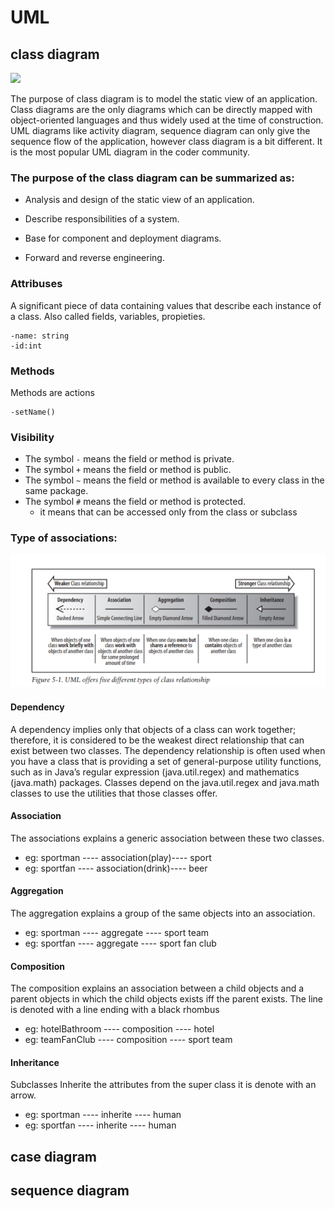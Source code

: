# UML


## class diagram
![](https://www.tutorialspoint.com/uml/images/uml_class_diagram.jpg)

The purpose of class diagram is to model the static view of an application. Class diagrams are the only diagrams which can be directly mapped with object-oriented languages and thus widely used at the time of construction.</br>
UML diagrams like activity diagram, sequence diagram can only give the sequence flow of the application, however class diagram is a bit different. It is the most popular UML diagram in the coder community.

### The purpose of the class diagram can be summarized as:

- Analysis and design of the static view of an application.

- Describe responsibilities of a system.

- Base for component and deployment diagrams.

- Forward and reverse engineering.

### Attribuses
A significant piece of data containing values that describe each instance of a class. Also called fields, variables, propieties. 
```
-name: string
-id:int
```

### Methods
Methods are actions
```
-setName()
```

### Visibility
- The symbol ```-``` means the field or method is private.
- The symbol ```+``` means the field or method is public.
- The symbol ```~``` means the field or method is available to every class in the same package.
- The symbol ```#``` means the field or method is protected.
   - it means that can be accessed only from the class or subclass

### Type of associations:
![](https://raw.githubusercontent.com/H3xFiles/UML/master/Screenshot%20from%202019-03-17%2015-15-33.png)

#### Dependency 
A dependency implies only that objects of a class can work together; therefore, it is
considered to be the weakest direct relationship that can exist between two classes.
The dependency relationship is often used when you have a class that
is providing a set of general-purpose utility functions, such as in Java’s
regular expression (java.util.regex) and mathematics (java.math)
packages. Classes depend on the java.util.regex and java.math
classes to use the utilities that those classes offer.

#### Association
The associations explains a generic association between these two classes.
- eg: sportman ---- association(play)---- sport
- eg: sportfan ---- association(drink)---- beer

#### Aggregation
The aggregation explains a group of the same objects into an association. 
- eg: sportman ---- aggregate ---- sport team 
- eg: sportfan ---- aggregate ---- sport fan club 

#### Composition
The composition explains an association between a child objects and a parent objects in which the child objects exists
iff the parent exists. The line is denoted with a line ending with a black rhombus
- eg: hotelBathroom ---- composition ---- hotel 
- eg: teamFanClub ---- composition ---- sport team 

#### Inheritance
Subclasses Inherite the attributes from the super class it is denote with an arrow.
- eg: sportman ---- inherite ---- human
- eg: sportfan ---- inherite ---- human





## case diagram

## sequence diagram
